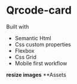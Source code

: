 # Qrcode-card
Built with 
- Semantic Html
- Css custom properties
- Flexbox
- Css Grid
- Mobile first workflow

**resize images** 
**Assets
